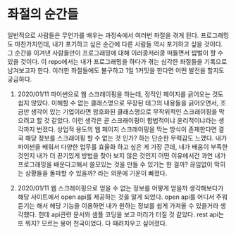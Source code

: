 # 좌절의 순간들
일반적으로 사람들은 무언가를 배우는 과정속에서 여러번 좌절을 겪게 된다. 프로그래밍도 마찬가지인데, 내가 포기하고 싶은 순간에 다른 사람들 역시 포기하고 싶을 것이다. 그 순간을 이겨낸 사람들만이 프로그래밍에 대해 이러쿵저러쿵 떠들면서 밥벌이 할 수 있을 것이다. 이 repo에서는 내가 프로그래밍을 하다가 겪는 심각한 좌절들을 기록으로 남겨보고자 한다. 이러한 좌절들에도 불구하고 1일 1커밋을 한다면 어떤 발전을 할지도 궁금하다.

1. 2020/01/11
파이썬으로 웹 스크래이핑을 하는데, 정적인 페이지를 긁어오는 것도 쉽지 않았다. 이해할 수 없는 클래스명으로 무장된 태그의 내용들을 긁어오면서, 조금만 생각이 있는 기업이라면 암호화된 클래스명으로 무작위적인 스크래이핑을 막으려고 할 것 같았다. 이런 생각은 곧 스크래이핑이 합법적이냐 윤리적이냐라는 생각까지 번졌다. 상업적 용도의 웹 페이지 스크래이핑을 막는 방식이 존재한다면 결국 해당 정보를 스크래이핑 할 수 없는 것 인가? 하는 단순한 무력감도 느꼈다. 내가 파이썬을 배워서 다양한 업무를 효율화 하고 싶은 게 가장 큰데, 내가 배움이 부족한 것인지 내가 더 끈기있게 방법을 찾아 보지 않은 것인지 어떤 이유에서건 과연 내가 프로그래밍을 배운다고해서 쓸모있는 것을 만들 수 있기는 한 걸까? 끊임없이 막히는 상황들을 돌파할 수 있을까? 라는 의문에 기운이 빠졌다.

2. 2020/01/11
웹 스크레이핑으로 얻을 수 없는 정보를 어떻게 얻을까 생각해보다가 해당 사이트에서 open api를 제공하는 것을 알게 되었다. open api를 어디서 주워듣기는 해서 해당 기능을 이용하면 내가 원하는 정보를 쉽게 가져올 수 있을거라 생각했다. 헌데 api관련 문서와 샘플 코딩을 보고 머리가 터질 것 같았다. rest api는 또 뭐지? 모르는 용어 천국이었다. 다 때려치우고 싶어졌다.

